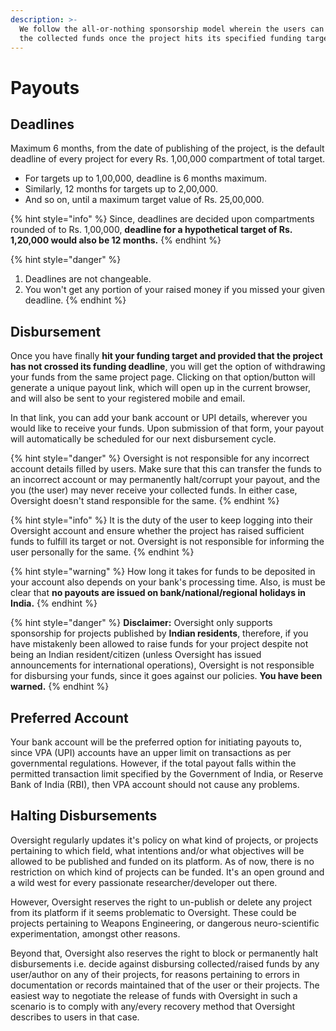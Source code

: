 ```yaml
---
description: >-
  We follow the all-or-nothing sponsorship model wherein the users can only take
  the collected funds once the project hits its specified funding target.
---
```


# Payouts

## Deadlines

Maximum 6 months, from the date of publishing of the project, is the default deadline of every project for every Rs. 1,00,000 compartment of total target.

* For targets up to 1,00,000, deadline is 6 months maximum.
* Similarly, 12 months for targets up to 2,00,000.
* And so on, until a maximum target value of Rs. 25,00,000.

{% hint style="info" %}
Since, deadlines are decided upon compartments rounded of to Rs. 1,00,000, **deadline for a hypothetical target of Rs. 1,20,000 would also be 12 months.**
{% endhint %}

{% hint style="danger" %}
1. Deadlines are not changeable.
2. You won't get any portion of your raised money if you missed your given deadline.
{% endhint %}

## Disbursement

Once you have finally **hit your funding target and provided that the project has not crossed its funding deadline**, you will get the option of withdrawing your funds from the same project page. Clicking on that option/button will generate a unique payout link, which will open up in the current browser, and will also be sent to your registered mobile and email.

In that link, you can add your bank account or UPI details, wherever you would like to receive your funds. Upon submission of that form, your payout will automatically be scheduled for our next disbursement cycle.

{% hint style="danger" %}
Oversight is not responsible for any incorrect account details filled by users. Make sure that this can transfer the funds to an incorrect account or may permanently halt/corrupt your payout, and the you \(the user\) may never receive your collected funds. In either case, Oversight doesn't stand responsible for the same.
{% endhint %}

{% hint style="info" %}
It is the duty of the user to keep logging into their Oversight account and ensure whether the project has raised sufficient funds to fulfill its target or not. Oversight is not responsible for informing the user personally for the same. 
{% endhint %}

{% hint style="warning" %}
How long it takes for funds to be deposited in your account also depends on your bank's processing time. Also, is must be clear that **no payouts are issued on bank/national/regional holidays in India.**
{% endhint %}

{% hint style="danger" %}
**Disclaimer:** Oversight only supports sponsorship for projects published by **Indian residents**, therefore, if you have mistakenly been allowed to raise funds for your project despite not being an Indian resident/citizen \(unless Oversight has issued announcements for international operations\), Oversight is not responsible for disbursing your funds, since it goes against our policies. **You have been warned.**
{% endhint %}

## Preferred Account

Your bank account will be the preferred option for initiating payouts to, since VPA \(UPI\) accounts have an upper limit on transactions as per governmental regulations. However, if the total payout falls within the permitted transaction limit specified by the Government of India, or Reserve Bank of India \(RBI\), then VPA account should not cause any problems.

## Halting Disbursements

Oversight regularly updates it's policy on what kind of projects, or projects pertaining to which field, what intentions and/or what objectives will be allowed to be published and funded on its platform. As of now, there is no restriction on which kind of projects can be funded. It's an open ground and a wild west for every passionate researcher/developer out there.

However, Oversight reserves the right to un-publish or delete any project from its platform if it seems problematic to Oversight. These could be projects pertaining to Weapons Engineering, or dangerous neuro-scientific experimentation, amongst other reasons. 

Beyond that, Oversight also reserves the right to block or permanently halt disbursements i.e. decide against disbursing collected/raised funds by any user/author on any of their projects, for reasons pertaining to errors in documentation or records maintained that of the user or their projects. The easiest way to negotiate the release of funds with Oversight in such a scenario is to comply with any/every recovery method that Oversight describes to users in that case.

